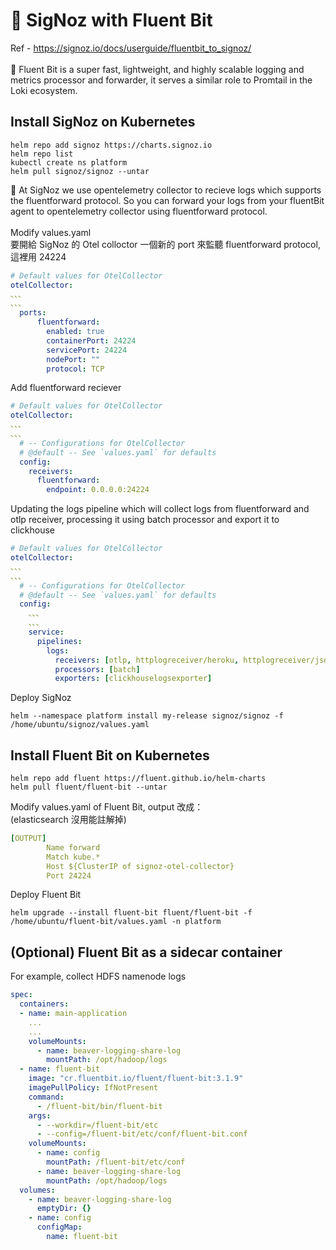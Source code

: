 # 📌 SigNoz with Fluent Bit
Ref - https://signoz.io/docs/userguide/fluentbit_to_signoz/ \
\
📍 Fluent Bit is a super fast, lightweight, and highly scalable logging and metrics processor and forwarder, it serves a similar role to Promtail in the Loki ecosystem.

## Install SigNoz on Kubernetes
```
helm repo add signoz https://charts.signoz.io
helm repo list
kubectl create ns platform
helm pull signoz/signoz --untar
```
📍 At SigNoz we use opentelemetry collector to recieve logs which supports the fluentforward protocol. So you can forward your logs from your fluentBit agent to opentelemetry collector using fluentforward protocol.
\
\
Modify values.yaml \
要開給 SigNoz 的 Otel colloctor 一個新的 port 來監聽 fluentforward protocol, 這裡用 24224
```Yaml
# Default values for OtelCollector
otelCollector:
、、、
、、、
  ports:
      fluentforward:
        enabled: true
        containerPort: 24224
        servicePort: 24224
        nodePort: ""
        protocol: TCP
```
Add fluentforward reciever
```Yaml
# Default values for OtelCollector
otelCollector:
、、、
、、、
  # -- Configurations for OtelCollector
  # @default -- See `values.yaml` for defaults
  config:
    receivers:
      fluentforward:
        endpoint: 0.0.0.0:24224
```
Updating the logs pipeline which will collect logs from fluentforward and otlp receiver, processing it using batch processor and export it to clickhouse
```Yaml
# Default values for OtelCollector
otelCollector:
、、、
、、、
  # -- Configurations for OtelCollector
  # @default -- See `values.yaml` for defaults
  config:
    、、、
    、、、
    service:
      pipelines:
        logs:
          receivers: [otlp, httplogreceiver/heroku, httplogreceiver/json, fluentforward]
          processors: [batch]
          exporters: [clickhouselogsexporter]
```
Deploy SigNoz
```
helm --namespace platform install my-release signoz/signoz -f /home/ubuntu/signoz/values.yaml 
```
## Install Fluent Bit on Kubernetes

```
helm repo add fluent https://fluent.github.io/helm-charts
helm pull fluent/fluent-bit --untar
```

Modify values.yaml of Fluent Bit, output 改成：
\
(elasticsearch 沒用能註解掉)
```Yaml
[OUTPUT]
        Name forward
        Match kube.*
        Host ${ClusterIP of signoz-otel-collector}
        Port 24224
```
Deploy Fluent Bit
```
helm upgrade --install fluent-bit fluent/fluent-bit -f /home/ubuntu/fluent-bit/values.yaml -n platform
```

## (Optional) Fluent Bit as a sidecar container
For example, collect HDFS namenode logs
```YAML
spec:
  containers:
  - name: main-application
    ...
    ...
    volumeMounts:
      - name: beaver-logging-share-log
        mountPath: /opt/hadoop/logs
  - name: fluent-bit
    image: "cr.fluentbit.io/fluent/fluent-bit:3.1.9"
    imagePullPolicy: IfNotPresent
    command:
      - /fluent-bit/bin/fluent-bit
    args:
      - --workdir=/fluent-bit/etc
      - --config=/fluent-bit/etc/conf/fluent-bit.conf
    volumeMounts:
      - name: config
        mountPath: /fluent-bit/etc/conf
      - name: beaver-logging-share-log
        mountPath: /opt/hadoop/logs
  volumes:
    - name: beaver-logging-share-log
      emptyDir: {}
    - name: config
      configMap:
        name: fluent-bit
```
